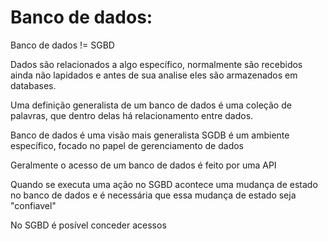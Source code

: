 # Banco de dados:
Banco de dados != SGBD

Dados são relacionados a algo específico, normalmente são recebidos ainda não lapidados e antes de sua analise eles são armazenados em databases.

Uma definição generalista de um banco de dados é uma coleção de palavras, que dentro delas há relacionamento entre dados.

Banco de dados é uma visão mais generalista
SGDB é um ambiente específico, focado no papel de gerenciamento de dados

Geralmente o acesso de um banco de dados é feito por uma API

Quando se executa uma ação no SGBD acontece uma mudança de estado no banco de dados e é necessária que essa mudança de estado seja "confiavel"

No SGBD é posível conceder acessos 